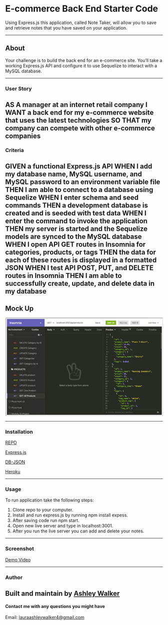 # E-commerce Back End Starter Code
Using Express.js this application, called Note Taker, will allow you to save and retrieve notes that you have saved on your application.  

---
## About
Your challenge is to build the back end for an e-commerce site. You’ll take a working Express.js API and configure it to use Sequelize to interact with a MySQL database.

---

### User Story
AS A manager at an internet retail company
I WANT a back end for my e-commerce website that uses the latest technologies
SO THAT my company can compete with other e-commerce companies
---

### Criteria

GIVEN a functional Express.js API
WHEN I add my database name, MySQL username, and MySQL password to an environment variable file
THEN I am able to connect to a database using Sequelize
WHEN I enter schema and seed commands
THEN a development database is created and is seeded with test data
WHEN I enter the command to invoke the application
THEN my server is started and the Sequelize models are synced to the MySQL database
WHEN I open API GET routes in Insomnia for categories, products, or tags
THEN the data for each of these routes is displayed in a formatted JSON
WHEN I test API POST, PUT, and DELETE routes in Insomnia
THEN I am able to successfully create, update, and delete data in my database
---

## Mock Up
![MockUp](./images/Mock-Up.PNG)

---

### Installation
[REPO]()

[Express.js](https://expressjs.com/en/starter/installing.html)

[DB-JSON](https://www.npmjs.com/package/db-json)

[Heroku](https://www.heroku.com/)

---

### Usage

To run application take the following steps:
1. Clone repo to your computer.
2. Install and run express.js by running npm install expess.
3. After saving code run npm start.
4. Open new live server and type in localhost:3001.
5. After you run the live server you can add and delete your notes. 


---

### Screenshot
[Demo Video]()

---

### Author

Built and maintain by [Ashley Walker](https://github.com/lawalker4)
---

#### Contact me with any questions you might have
Email: lauraashleywalker4@gmail.com